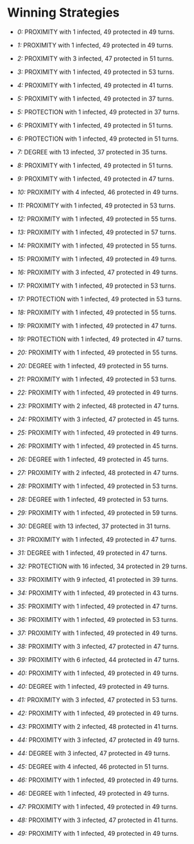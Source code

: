 # Winning Strategies

* _0:_ PROXIMITY with 1 infected, 49 protected in 49 turns.


* _1:_ PROXIMITY with 1 infected, 49 protected in 49 turns.


* _2:_ PROXIMITY with 3 infected, 47 protected in 51 turns.


* _3:_ PROXIMITY with 1 infected, 49 protected in 53 turns.


* _4:_ PROXIMITY with 1 infected, 49 protected in 41 turns.


* _5:_ PROXIMITY with 1 infected, 49 protected in 37 turns.


* _5:_ PROTECTION with 1 infected, 49 protected in 37 turns.


* _6:_ PROXIMITY with 1 infected, 49 protected in 51 turns.


* _6:_ PROTECTION with 1 infected, 49 protected in 51 turns.


* _7:_ DEGREE with 13 infected, 37 protected in 35 turns.


* _8:_ PROXIMITY with 1 infected, 49 protected in 51 turns.


* _9:_ PROXIMITY with 1 infected, 49 protected in 47 turns.


* _10:_ PROXIMITY with 4 infected, 46 protected in 49 turns.


* _11:_ PROXIMITY with 1 infected, 49 protected in 53 turns.


* _12:_ PROXIMITY with 1 infected, 49 protected in 55 turns.


* _13:_ PROXIMITY with 1 infected, 49 protected in 57 turns.


* _14:_ PROXIMITY with 1 infected, 49 protected in 55 turns.


* _15:_ PROXIMITY with 1 infected, 49 protected in 49 turns.


* _16:_ PROXIMITY with 3 infected, 47 protected in 49 turns.


* _17:_ PROXIMITY with 1 infected, 49 protected in 53 turns.


* _17:_ PROTECTION with 1 infected, 49 protected in 53 turns.


* _18:_ PROXIMITY with 1 infected, 49 protected in 55 turns.


* _19:_ PROXIMITY with 1 infected, 49 protected in 47 turns.


* _19:_ PROTECTION with 1 infected, 49 protected in 47 turns.


* _20:_ PROXIMITY with 1 infected, 49 protected in 55 turns.


* _20:_ DEGREE with 1 infected, 49 protected in 55 turns.


* _21:_ PROXIMITY with 1 infected, 49 protected in 53 turns.


* _22:_ PROXIMITY with 1 infected, 49 protected in 49 turns.


* _23:_ PROXIMITY with 2 infected, 48 protected in 47 turns.


* _24:_ PROXIMITY with 3 infected, 47 protected in 45 turns.


* _25:_ PROXIMITY with 1 infected, 49 protected in 49 turns.


* _26:_ PROXIMITY with 1 infected, 49 protected in 45 turns.


* _26:_ DEGREE with 1 infected, 49 protected in 45 turns.


* _27:_ PROXIMITY with 2 infected, 48 protected in 47 turns.


* _28:_ PROXIMITY with 1 infected, 49 protected in 53 turns.


* _28:_ DEGREE with 1 infected, 49 protected in 53 turns.


* _29:_ PROXIMITY with 1 infected, 49 protected in 59 turns.


* _30:_ DEGREE with 13 infected, 37 protected in 31 turns.


* _31:_ PROXIMITY with 1 infected, 49 protected in 47 turns.


* _31:_ DEGREE with 1 infected, 49 protected in 47 turns.


* _32:_ PROTECTION with 16 infected, 34 protected in 29 turns.


* _33:_ PROXIMITY with 9 infected, 41 protected in 39 turns.


* _34:_ PROXIMITY with 1 infected, 49 protected in 43 turns.


* _35:_ PROXIMITY with 1 infected, 49 protected in 47 turns.


* _36:_ PROXIMITY with 1 infected, 49 protected in 53 turns.


* _37:_ PROXIMITY with 1 infected, 49 protected in 49 turns.


* _38:_ PROXIMITY with 3 infected, 47 protected in 47 turns.


* _39:_ PROXIMITY with 6 infected, 44 protected in 47 turns.


* _40:_ PROXIMITY with 1 infected, 49 protected in 49 turns.


* _40:_ DEGREE with 1 infected, 49 protected in 49 turns.


* _41:_ PROXIMITY with 3 infected, 47 protected in 53 turns.


* _42:_ PROXIMITY with 1 infected, 49 protected in 49 turns.


* _43:_ PROXIMITY with 2 infected, 48 protected in 41 turns.


* _44:_ PROXIMITY with 3 infected, 47 protected in 49 turns.


* _44:_ DEGREE with 3 infected, 47 protected in 49 turns.


* _45:_ DEGREE with 4 infected, 46 protected in 51 turns.


* _46:_ PROXIMITY with 1 infected, 49 protected in 49 turns.


* _46:_ DEGREE with 1 infected, 49 protected in 49 turns.


* _47:_ PROXIMITY with 1 infected, 49 protected in 49 turns.


* _48:_ PROXIMITY with 3 infected, 47 protected in 41 turns.


* _49:_ PROXIMITY with 1 infected, 49 protected in 49 turns.



